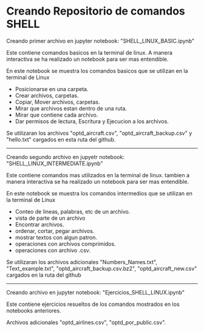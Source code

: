 # Creando Repositorio de comandos SHELL

Creando primer archivo en jupyter notebook: "SHELL_LINUX_BASIC.ipynb"

Este contiene comandos basicos en la terminal de linux. A manera interactiva se ha realizado un notebook para ser mas entendible.

En este notebook se muestra los comandos basicos que se utilizan en la terminal de Linux

- Posicionarse en una carpeta.
- Crear archivos, carpetas.
- Copiar, Mover archivos, carpetas.
- Mirar que archivos estan dentro de una ruta.
- Mirar que contiene cada archivo.
- Dar permisos de lectura, Escritura y Ejecucion a los archivos.

Se utilizaran los archivos "optd_aircraft.csv", "optd_aircraft_backup.csv" y "hello.txt" cargados en esta ruta del github.

************************************************************************************************

Creando segundo archivo en jupyetr notebook: "SHELL_LINUX_INTERMEDIATE.ipynb"

Este contiene comandos mas utilizados en la terminal de linux. tambien a manera interactiva se ha realizado un notebook para ser mas entendible.

En este notebook se muestra los comandos intermedios que se utilizan en la terminal de Linux

- Conteo de lineas, palabras, etc de un archivo.
- vista de parte de un archivo
- Encontrar archivos.
- ordenar, cortar, pegar archivos.
- mostrar textos con algun patron.
- operaciones con archivos comprimidos.
- operaciones con archivo .csv.

Se utilizaran los archivos adicionales "Numbers_Names.txt", "Text_example.txt", "optd_aircraft_backup.csv.bz2", "optd_aircraft_new.csv" cargados en la ruta del github

************************************************************************************************

Creando archivo en jupyter notebook: "Ejercicios_SHELL_LINUX.ipynb"

Este contiene ejercicios resueltos de los comandos mostrados en los notebooks anteriores.

Archivos adicionales "optd_airlines.csv", "optd_por_public.csv".
